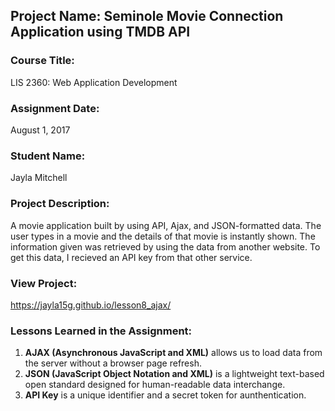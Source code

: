 ## Project Name:  Seminole Movie Connection Application using TMDB API

### Course Title:
LIS 2360:  Web Application Development

### Assignment Date:  
August 1, 2017

### Student Name:  
Jayla Mitchell

### Project Description:
A movie application built by using API, Ajax, and JSON-formatted data. The user types in a movie and the details of that movie is instantly shown. The information given was retrieved by using the data from another website. To get this data, I recieved an API key from that other service.

### View Project:
https://jayla15g.github.io/lesson8_ajax/

### Lessons Learned in the Assignment:
1. **AJAX (Asynchronous JavaScript and XML)** allows us to load data from the server without a browser page refresh.
2. **JSON (JavaScript Object Notation and XML)** is a lightweight text-based open standard designed for human-readable data interchange. 
3. **API Key** is a unique identifier and a secret token for aunthentication.
